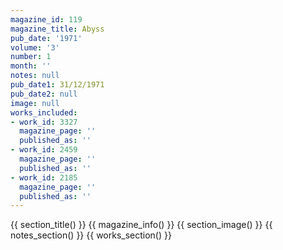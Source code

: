 ```yaml
---
magazine_id: 119
magazine_title: Abyss
pub_date: '1971'
volume: '3'
number: 1
month: ''
notes: null
pub_date1: 31/12/1971
pub_date2: null
image: null
works_included:
- work_id: 3327
  magazine_page: ''
  published_as: ''
- work_id: 2459
  magazine_page: ''
  published_as: ''
- work_id: 2185
  magazine_page: ''
  published_as: ''
---
```


{{ section_title() }}
{{ magazine_info() }}
{{ section_image() }}
{{ notes_section() }}
{{ works_section() }}
